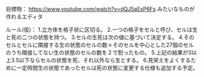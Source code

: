 目標物：
https://www.youtube.com/watch?v=dQJ5aEsP6Fs
みたいなものが作れるエディタ

ルール(仮)：
1.立方体を格子状に区切る。
2.一つの格子をセルと呼び、セルは生と死の二つの状態を持つ。
3.セルの生死は次の値に基づいて決定する。
4.そのセルとセルに隣接する生の状態のセルの数＋そのセルを中心とした27個のセルのうち隣接してない生の状態のセルの数を２で割ったもの。
5.上記の結果が3以上3.5以下ならセルの状態を死、それ以外なら生とする。
6.見栄えをよくするために一定時間生の状態であったセルは死の状態に変更する仕様も追加する予定。

